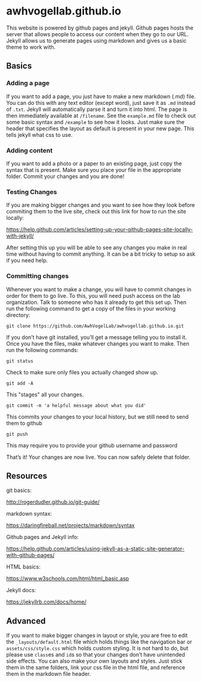 # awhvogellab.github.io

This website is powered by github pages and jekyll. Github pages hosts the server that allows people to access our content when they go to our URL. Jekyll allows us to generate pages using markdown and gives us a basic theme to work with. 

## Basics

### Adding a page

If you want to add a page, you just have to make a new markdown (.md) file. You can do this with any text editor (except word), just save it as `.md` instead of `.txt`. Jekyll will automatically parse it and turn it into html. The page is then immediately available at `/filename`. See the `example.md` file to check out some basic syntax and `/example` to see how it looks. Just make sure the header that specifies the layout as default is present in your new page. This tells jekyll what css to use.

### Adding content

If you want to add a photo or a paper to an existing page, just copy the syntax that is present. Make sure you place your file in the appropriate folder. Commit your changes and you are done!

### Testing Changes

If you are making bigger changes and you want to see how they look before commiting them to the live site, check out this link for how to run the site locally:

https://help.github.com/articles/setting-up-your-github-pages-site-locally-with-jekyll/

After setting this up you will be able to see any changes you make in real time without having to commit anything. It can be a bit tricky to setup so ask if you need help.

### Committing changes

Whenever you want to make a change, you will have to commit changes in order for them to go live. To this, you will need push access on the lab organization. Talk to someone who has it already to get this set up. Then run the following command to get a copy of the files in your working directory:

`git clone https://github.com/AwhVogelLab/awhvogellab.github.io.git`

If you don’t have git installed, you’ll get a message telling you to install it. Once you have the files, make whatever changes you want to make. Then run the following commands:

`git status`

Check to make sure only files you actually changed show up.

`git add -A`

This "stages" all your changes.

`git commit -m 'a helpful message about what you did'`

This commits your changes to your local history, but we still need to send them to github

`git push`

This may require you to provide your github username and password

That’s it! Your changes are now live. You can now safely delete that folder.

## Resources

git basics:

http://rogerdudler.github.io/git-guide/

markdown syntax:

https://daringfireball.net/projects/markdown/syntax

Github pages and Jekyll info:

https://help.github.com/articles/using-jekyll-as-a-static-site-generator-with-github-pages/

HTML basics:

https://www.w3schools.com/html/html_basic.asp

Jekyll docs:

https://jekyllrb.com/docs/home/

## Advanced

If you want to make bigger changes in layout or style, you are free to edit the `_layouts/default.html` file which holds things like the navigation bar or `assets/css/style.css` which holds custom styling. It is not hard to do, but please use `class`es and `id`s so that your changes don’t have unintended side effects. You can also make your own layouts and styles. Just stick them in the same folders, link your css file in the html file, and reference them in the markdown file header.